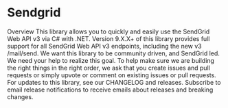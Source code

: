 # Sendgrid
Overview This library allows you to quickly and easily use the SendGrid Web API v3 via C# with .NET.  Version 9.X.X+ of this library provides full support for all SendGrid Web API v3 endpoints, including the new v3 /mail/send.  We want this library to be community driven, and SendGrid led. We need your help to realize this goal. To help make sure we are building the right things in the right order, we ask that you create issues and pull requests or simply upvote or comment on existing issues or pull requests.  For updates to this library, see our CHANGELOG and releases.  Subscribe to email release notifications to receive emails about releases and breaking changes.
